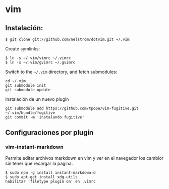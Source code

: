 # vim
## Instalación:

```shell
$ git clone git://github.com/nelstrom/dotvim.git ~/.vim
```

Create symlinks:

```shell
$ ln -s ~/.vim/vimrc ~/.vimrc
$ ln -s ~/.vim/gvimrc ~/.gvimrc
```

Switch to the `~/.vim` directory, and fetch submodules:

```shell
cd ~/.vim
git submodule init
git submodule update
```

Instalación de un nuevo plugin
```shell
git submodule add https://github.com/tpope/vim-fugitive.git ~/.vim/bundle/fugitive
git commit -m 'instalando fugitive'	
```

## Configuraciones por plugin
### vim-instant-markdown

Permite editar archivos markdown en vim y ver en el navegador los cambior sin
tener que recargar la pagina.

```shell
$ sudo npm -g install instant-markdown-d
$ sudo apt-get install xdg-utils
habilitar 'filetype plugin on' en .vimrc
```
